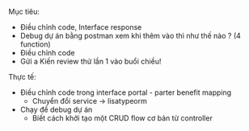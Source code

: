 Mục tiêu:
+ Điều chỉnh code, Interface response
+ Debug dự án bằng postman xem khi thêm vào thì như thế nào ? (4 function)
+ Điều chỉnh code
+ Gửi a Kiến review thử lần 1 vào buổi chiều!

Thực tế:
+ Điều chỉnh code trong interface portal - parter benefit mapping
	+ Chuyển đổi service -> lisatypeorm
+ Chạy để debug dự án
	+ Biết cách khởi tạo một CRUD flow cơ bản từ controller
